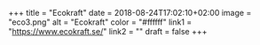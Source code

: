 +++
title = "Ecokraft"
date = 2018-08-24T17:02:10+02:00
image = "eco3.png"
alt = "Ecokraft"
color = "#ffffff"
link1 = "https://www.ecokraft.se/"
link2 = ""
draft = false
+++
